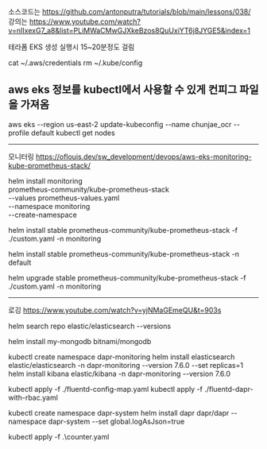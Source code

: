 소스코드는 https://github.com/antonputra/tutorials/blob/main/lessons/038/
강의는 https://www.youtube.com/watch?v=nIIxexG7_a8&list=PLiMWaCMwGJXkeBzos8QuUxiYT6j8JYGE5&index=1

테라폼 EKS 생성 실행시 15~20분정도 걸림

cat ~/.aws/credentials
rm ~/.kube/config
## aws eks 정보를 kubectl에서 사용할 수 있게 컨피그 파일을 가져옴
aws eks --region us-east-2 update-kubeconfig --name chunjae_ocr --profile default
kubectl get nodes 




------------------
모니터링
https://oflouis.dev/sw_development/devops/aws-eks-monitoring-kube-prometheus-stack/

helm install monitoring \
prometheus-community/kube-prometheus-stack \
--values prometheus-values.yaml \
--namespace monitoring \
--create-namespace

helm install stable prometheus-community/kube-prometheus-stack -f ./custom.yaml -n monitoring

helm install stable prometheus-community/kube-prometheus-stack -n default

helm upgrade stable prometheus-community/kube-prometheus-stack -f ./custom.yaml -n monitoring

----------------------------------------------
로깅
https://www.youtube.com/watch?v=yjNMaGEmeQU&t=903s


helm search repo elastic/elasticsearch --versions

helm install my-mongodb bitnami/mongodb 

kubectl create namespace dapr-monitoring
helm install elasticsearch elastic/elasticsearch -n dapr-monitoring  --version 7.6.0 --set replicas=1
helm install kibana elastic/kibana -n dapr-monitoring --version 7.6.0

kubectl apply -f ./fluentd-config-map.yaml
kubectl apply -f ./fluentd-dapr-with-rbac.yaml

kubectl create namespace dapr-system
helm install dapr dapr/dapr --namespace dapr-system --set global.logAsJson=true

kubectl apply -f .\counter.yaml

